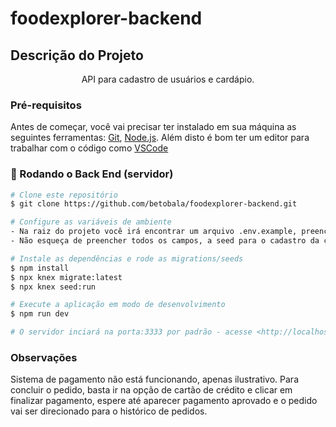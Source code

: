 # foodexplorer-backend

## Descrição do Projeto
<p align="center">API para cadastro de usuários e cardápio.</p>

### Pré-requisitos

Antes de começar, você vai precisar ter instalado em sua máquina as seguintes ferramentas:
[Git](https://git-scm.com), [Node.js](https://nodejs.org/en/). 
Além disto é bom ter um editor para trabalhar com o código como [VSCode](https://code.visualstudio.com/)

### 🎲 Rodando o Back End (servidor)

```bash
# Clone este repositório
$ git clone https://github.com/betobala/foodexplorer-backend.git

# Configure as variáveis de ambiente
- Na raiz do projeto você irá encontrar um arquivo .env.example, preencha todos os campos e renomeie o arquivo deixando apenas ".env"
- Não esqueça de preencher todos os campos, a seed para o cadastro da conta admin só vai funcionar com os campos de admin preenchidos.

# Instale as dependências e rode as migrations/seeds
$ npm install
$ npx knex migrate:latest
$ npx knex seed:run

# Execute a aplicação em modo de desenvolvimento
$ npm run dev

# O servidor inciará na porta:3333 por padrão - acesse <http://localhost:3333>
```
### Observações

Sistema de pagamento não está funcionando, apenas ilustrativo. Para concluir o pedido, basta ir na opção de cartão de crédito e clicar em finalizar pagamento, espere até aparecer pagamento aprovado e o pedido vai ser direcionado para o histórico de pedidos.

